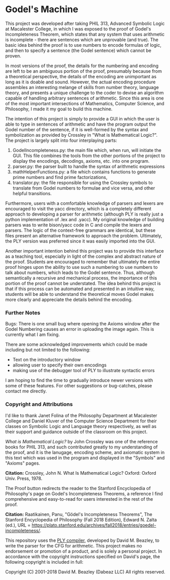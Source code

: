 # Godel's Machine

This project was developed after taking PHIL 313, Advanced Symbolic Logic at Macalester College, in which I was exposed
to the proof of Godel's Incompleteness Theorem, which states that any system that uses arithmetic is incomplete -
there are sentences which are unprovable (and true). The basic idea behind the proof is to use numbers to encode formulas
of logic, and then to specify a sentence (the Godel sentence) which cannot be proven. 

In most versions of the proof, the details for the numbering and encoding are left to be an ambiguous portion
of the proof, presumably because from a theoretical perspective, the details of the encoding are unimportant
as long as it is doable and sound. However, the actual encoding procedure assembles an interesting
melange of skills from number theory, language theory, and presents a unique challenge to the coder to devise
an algorithm capable of handling arbitrary sentences of arithmetic. Since this area is one of the most important intersections of Mathematics, Computer Science, and Philosophy, I made it my goal to build this machine. 

The intention of this project is simply to provide a GUI in which the user is able to type in sentences of
arithmetic and have the program output the Godel number of the sentence, if it is well-formed by the syntax and
symbolization as provided by Crossley in "What is Mathematical Logic?". The project is largely split into four interplaying parts:

1. GodelIncompleteness.py: the main file which, when run, will initiate the GUI. This file combines the tools from the other portions of the project to display the encodings, decodings, axioms, etc. into one program.
2. parser.py: the parser built to handle the syntax of arithmetic expressions
3. mathHelperFunctions.py: a file which contains functions to generate prime numbers and find prime factorizations, 
4. translator.py: the file responsible for using the Crossley symbols to translate from Godel numbers to formulae and vice versa, and other helpful transitions.

Furthermore, users with a comfortable knowledge of parsers and lexers are encouraged to visit the yacc directory, which is a completely different approach to developing a parser for arithmetic (although PLY is really just a python implementation of .lex and .yacc). My original knowledge of building parsers was to write bison/yacc code in C and compile the lexers and parsers. The logic of the context-free grammars are identical, but these files present an alternative framework to approach the problem. Ultimately, the PLY version was preferred since it was easily imported into the GUI. 

Another important intention behind this project was to provide this interface as a teaching tool, especially in light of
the complex and abstract nature of the proof. Students are encouraged to remember that ultimately the entire proof hinges upon the ability to use such a numbering to use numbers to talk about numbers, which leads to the Godel sentence. Thus, although semantically a recursive and mechanical process, the importance of this portion of the proof cannot be understated. The idea behind this project is that if this process can be automated and presented in an intuitive way, students will be able to understand the theoretical moves Godel makes more clearly and appreciate the details behind the encoding.


### Further Notes

Bugs: There is one small bug where opening the Axioms window after the Godel Numbering causes an error in uploading the image again. This is currently what I am fixing. 

There are some acknowledged improvements which could be made including but not limited to the following:
- Text on the introductory window
- allowing user to specify their own encodings
- making use of the debugger tool of PLY to illustrate syntactic errors

I am hoping to find the time to gradually introduce newer versions with some of these features. For other suggestions or bug-catches, please contact me directly. 


### Copyright and Attributions

I'd like to thank Janet Folina of the Philosophy Department at Macalester College and Daniel Kluver of the Computer Science Department for their classes on Symbolic Logic and Language theory respectively, as well as their support and guidance outside of the classroom on this project. 

_What is Mathematical Logic?_ by John Crossley was one of the reference books for PHIL 313, and such contributed greatly to my understanding of the proof, and it is the lanugage, encoding scheme, and axiomatic system in this text which was used in the program and displayed in the "Symbols" and "Axioms" pages. 

**Citation:** Crossley, John N. What Is Mathematical Logic? Oxford: Oxford Univ. Press, 1978.

The Proof button redirects the reader to the Stanford Encyclopedia of Philosophy's page on Godel's Incompleteness Theorems, a reference I find comprehensive and easy-to-read for users interested in the rest of the proof. 

**Citation:** Raatikainen, Panu, "Gödel's Incompleteness Theorems", The Stanford Encyclopedia of Philosophy (Fall 2018 Edition), Edward N. Zalta (ed.), URL = <https://plato.stanford.edu/archives/fall2018/entries/goedel-incompleteness/>.


This repository uses the [PLY compiler](https://www.dabeaz.com/ply/ply.html), developed by David M. Beazley, to write the parser for the CFG for arithmetic. This project makes no endorsement or promotion of a product, and is solely a personal project. In accordance with the copyright instructions specified on David's page, the following copyright is included in full:

Copyright (C) 2001-2018
David M. Beazley (Dabeaz LLC)
All rights reserved.
